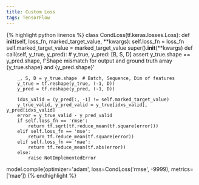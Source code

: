 ```yaml
---
title: Custom Loss
tags: TensorFlow
---
```


<!--more-->

{% highlight python linenos %}
class CondLoss(tf.keras.losses.Loss):
    def __init__(self, loss_fn, marked_target_value, **kwargs):
        self.loss_fn = loss_fn
        self.marked_target_value = marked_target_value
        super().__init__(**kwargs)
    def call(self, y_true, y_pred):
        # y_true, y_pred: [B, S, D]
        assert y_true.shape == y_pred.shape, f'Shape mismatch for output and ground truth array {y_true.shape} and {y_pred.shape}'

        _, S, D = y_true.shape  # Batch, Sequence, Dim of features
        y_true = tf.reshape(y_true, (-1, D))
        y_pred = tf.reshape(y_pred, (-1, D))

        idxs_valid = (y_pred[:, -1] != self.marked_target_value)
        y_true_valid, y_pred_valid = y_true[idxs_valid], y_pred[idxs_valid]
        error = y_true_valid - y_pred_valid
        if self.loss_fn == 'rmse':
            return tf.sqrt(tf.reduce_mean(tf.square(error)))
        elif self.loss_fn == 'mse':
            return tf.reduce_mean(tf.square(error))
        elif self.loss_fn == 'mae':
            return tf.reduce_mean(tf.abs(error))
        else:
            raise NotImplementedError

model.compile(optimizer='adam', loss=CondLoss('rmse', -9999), metrics=['mae'])
{% endhighlight %}
